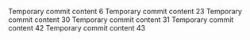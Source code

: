 Temporary commit content 6
Temporary commit content 23
Temporary commit content 30
Temporary commit content 31
Temporary commit content 42
Temporary commit content 43
